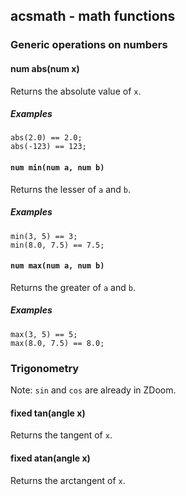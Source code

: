 acsmath - math functions
------------------------

### Generic operations on numbers

#### num abs(num x)
Returns the absolute value of `x`.

##### Examples
    abs(2.0) == 2.0;
    abs(-123) == 123;

#### `num min(num a, num b)`
Returns the lesser of `a` and `b`.

##### Examples
    min(3, 5) == 3;
    min(8.0, 7.5) == 7.5;

#### `num max(num a, num b)`
Returns the greater of `a` and `b`.

##### Examples
    max(3, 5) == 5;
    max(8.0, 7.5) == 8.0;


### Trigonometry

Note: `sin` and `cos` are already in ZDoom.

#### fixed tan(angle x)
Returns the tangent of `x`.

#### fixed atan(angle x)
Returns the arctangent of `x`.
